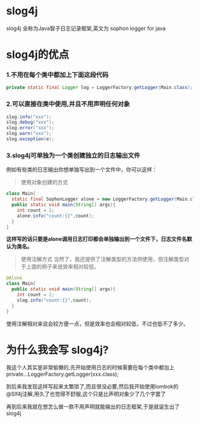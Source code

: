# slog4j
slog4j 全称为Java智子日志记录框架,英文为 sophon logger for java

# slog4j的优点

### 1.不用在每个类中都加上下面这段代码

```java
private static final Logger log = LoggerFactory.getLogger(Main.class);
```

### 2.可以直接在类中使用,并且不用声明任何对象
```java
slog.info("xxx");
slog.debug("xxx");
slog.error("xxx");
slog.warn("xxx");
slog.exception(e);
```

### 3.slog4j可单独为一个类创建独立的日志输出文件

例如有些类的日志输出你想单独写出到一个文件中，你可以这样：

> 使用对象创建的方式
```java
class Main{
  static final SophonLogger alone = new LoggerFactory.getLogger(Main.class);
  public static void main(String[] args){
    int count = 2;
    alone.info("count:{}",count);
  }
}
```
**这样写的话只要是alone调用日志打印都会单独输出到一个文件下，日志文件名默认为类名。**

> 使用注解方式
当然了，我还提供了注解类型的方法供使用，但注解类型对于上面的例子来说效率相对较低。
```java
@Alone
class Main{
  public static void main(String[] args){
    int count = 2;
    slog.info("count:{}",count);
  }
}
```
使用注解相对来说会较方便一点，但是效率也会相对较低，不过也低不了多少。

# 为什么我会写 slog4j?
我这个人其实是非常偷懒的,先开始使用日志的时候需要在每个类中都加上private...LoggerFactory.getLogger(xxx.class);

到后来我发现这样写起来太繁琐了,而且很没必要,然后我开始使用lombok的@Slf4j注解,用久了也觉得不舒服,这个只是比声明对象少了几个字罢了

再到后来我就在想怎么做一款不用声明就能输出的日志框架,于是就诞生出了slog4j

